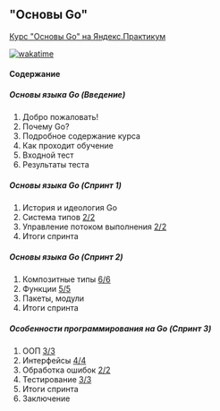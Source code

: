 ## "Основы Go"

[Курс "Основы Go" на Яндекс.Практикум](https://practicum.yandex.ru/go-basics/)

[![wakatime](https://wakatime.com/badge/user/b9f860bf-3367-4c77-b755-9d73b4801f3a/project/e4e1fe1b-3c4c-44cf-a377-eb719216ae1d.svg)](https://wakatime.com/badge/user/b9f860bf-3367-4c77-b755-9d73b4801f3a/project/e4e1fe1b-3c4c-44cf-a377-eb719216ae1d)

#### Содержание

##### Основы языка Go (Введение)

1. Добро пожаловать!
2. Почему Go?
3. Подробное содержание курса
4. Как проходит обучение
5. Входной тест
6. Результаты теста

##### Основы языка Go (Спринт 1)

1. История и идеология Go
2. Система типов [2/2](chapter_1_2/)
3. Управление потоком выполнения [2/2](chapter_1_3/)
4. Итоги спринта

##### Основы языка Go (Спринт 2)

1. Композитные типы [6/6](chapter_2_1/)
2. Функции [5/5](chapter_2_2/)
3. Пакеты, модули
4. Итоги спринта

##### Особенности программирования на Go (Спринт 3)

1. ООП [3/3](chapter_3_1/)
2. Интерфейсы [4/4](chapter_3_2/)
3. Обработка ошибок [2/2](chapter_3_3/)
4. Тестирование [3/3](chapter_3_4/)
5. Итоги спринта
6. Заключение
